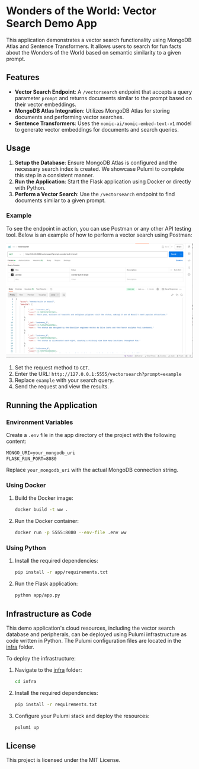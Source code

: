 # Wonders of the World: Vector Search Demo App

This application demonstrates a vector search functionality using MongoDB Atlas and Sentence Transformers. It allows users to search for fun facts about the Wonders of the World based on semantic similarity to a given prompt.

## Features

- **Vector Search Endpoint**: A `/vectorsearch` endpoint that accepts a query parameter `prompt` and returns documents similar to the prompt based on their vector embeddings.
- **MongoDB Atlas Integration**: Utilizes MongoDB Atlas for storing documents and performing vector searches.
- **Sentence Transformers**: Uses the `nomic-ai/nomic-embed-text-v1` model to generate vector embeddings for documents and search queries.

## Usage

1. **Setup the Database**: Ensure MongoDB Atlas is configured and the necessary search index is created. We showcase Pulumi to complete this step in a consistent manner.
2. **Run the Application**: Start the Flask application using Docker or directly with Python.
3. **Perform a Vector Search**: Use the `/vectorsearch` endpoint to find documents similar to a given prompt.

### Example

To see the endpoint in action, you can use Postman or any other API testing tool. Below is an example of how to perform a vector search using Postman:

![Postman Example](assets/postman.png)

1. Set the request method to `GET`.
2. Enter the URL: `http://127.0.0.1:5555/vectorsearch?prompt=example`
3. Replace `example` with your search query.
4. Send the request and view the results.

## Running the Application

### Environment Variables

Create a `.env` file in the app directory of the project with the following content:

```
MONGO_URI=your_mongodb_uri
FLASK_RUN_PORT=8080
```

Replace `your_mongodb_uri` with the actual MongoDB connection string.

### Using Docker

1. Build the Docker image:
    ```sh
    docker build -t ww .
    ```
2. Run the Docker container:
    ```sh
    docker run -p 5555:8080 --env-file .env ww
    ```

### Using Python

1. Install the required dependencies:
    ```sh
    pip install -r app/requirements.txt
    ```
2. Run the Flask application:
    ```sh
    python app/app.py
    ```

## Infrastructure as Code

This demo application's cloud resources, including the vector search database and peripherals, can be deployed using Pulumi infrastructure as code written in Python. The Pulumi configuration files are located in the [infra](./infra/) folder.

To deploy the infrastructure:

1. Navigate to the [infra](./infra/) folder:
    ```sh
    cd infra
    ```
2. Install the required dependencies:
    ```sh
    pip install -r requirements.txt
    ```
3. Configure your Pulumi stack and deploy the resources:
    ```sh
    pulumi up
    ```

## License

This project is licensed under the MIT License.